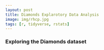 ```yaml
---
layout: post
title: Diamonds Explarotory Data Analysis
image: img/rhcp.jpg
tags: [r, tidyverse, rstats]
---
```


### Exploring the Diamonds dataset


